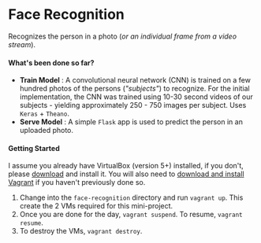 # Face Recognition
Recognizes the person in a photo (*or an individual frame from a video stream*).

#### What's been done so far?
- **Train Model** : A convolutional neural network (CNN) is trained on a few hundred photos of the persons (*"subjects"*) to recognize. For the initial implementation, the CNN was trained using 10-30 second videos of our subjects - yielding approximately 250 - 750 images per subject. Uses `Keras` + `Theano`.
- **Serve Model** : A simple `Flask` app is used to predict the person in an uploaded photo.

#### Getting Started
I assume you already have VirtualBox (version 5+) installed, if you don't, please [download](https://www.virtualbox.org/wiki/Downloads) and install it. You will also need to [download and install Vagrant](http://www.vagrantup.com/downloads.html) if you haven't previously done so.

1. Change into the `face-recognition` directory and run `vagrant up`. This create the 2 VMs required for this mini-project.
2. Once you are done for the day, `vagrant suspend`. To resume, `vagrant resume`.
3. To destroy the VMs, `vagrant destroy`.
